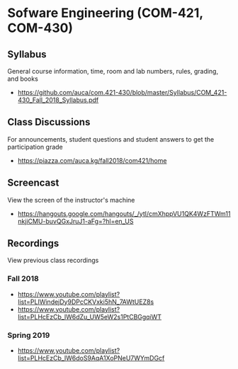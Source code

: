 # Sofware Engineering (COM-421, COM-430)

## Syllabus

General course information, time, room and lab numbers, rules, grading, and
books

* <https://github.com/auca/com.421-430/blob/master/Syllabus/COM_421-430_Fall_2018_Syllabus.pdf>

## Class Discussions

For announcements, student questions and student answers to get the
participation grade

* <https://piazza.com/auca.kg/fall2018/com421/home>

## Screencast

View the screen of the instructor's machine

* <https://hangouts.google.com/hangouts/_/ytl/cmXhppVU1QK4WzFTWm11nkjiCMU-buvQGxJruJ1-aFg=?hl=en_US>

## Recordings

View previous class recordings

### Fall 2018

* <https://www.youtube.com/playlist?list=PLIWindejDy9DPcCKVxki5hN_7AWtUEZ8s>
* <https://www.youtube.com/playlist?list=PLHcEzCb_lW6dZu_UW5eW2s1PtCBGgqiWT>

### Spring 2019

* <https://www.youtube.com/playlist?list=PLHcEzCb_lW6doS9AqA1XoPNeU7WYmDGcf>
